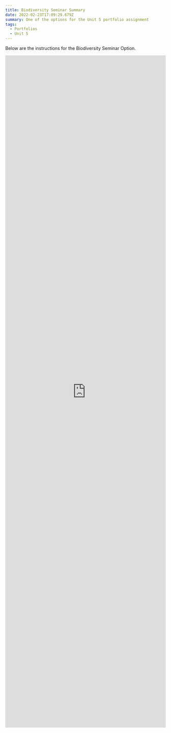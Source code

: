 ```yaml
---
title: Biodiversity Seminar Summary
date: 2022-02-23T17:09:29.679Z
summary: One of the options for the Unit 5 portfolio assignment
tags:
  - Portfolios
  - Unit 5
---
```

Below are the instructions for the Biodiversity Seminar Option. 

<iframe src="https://docs.google.com/forms/d/e/1FAIpQLSdeuGzetPucpVpbPckAJgUxZSSdfFw4hAE3LkNih2FSchkgCg/viewform?](https://docs.google.com/forms/d/e/1FAIpQLSdeuGzetPucpVpbPckAJgUxZSSdfFw4hAE3LkNih2FSchkgCg/viewform?usp=sf_link)embedded=true" width="100%" height="2107" frameborder="0" marginheight="0" marginwidth="0">Loading…</iframe>